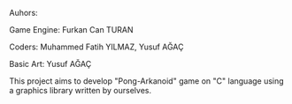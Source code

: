 Auhors:

Game Engine:
Furkan Can TURAN

Coders:
Muhammed Fatih YILMAZ,
Yusuf AĞAÇ

Basic Art:
Yusuf AĞAÇ

This project aims to develop "Pong-Arkanoid" game on "C" language using a graphics library written by ourselves.
